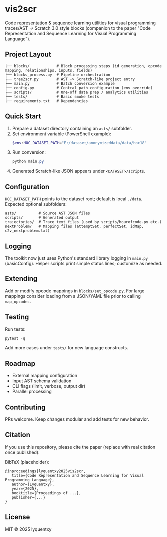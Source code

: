 # vis2scr

Code representation & sequence learning utilities for visual programming traces/AST → Scratch 3.0 style blocks (companion to the paper "Code Representation and Sequence Learning for Visual Programming Language").

## Project Layout

```
├── blocks/            # Block processing steps (id generation, opcode mapping, relationships, inputs, fields)
├── blocks_process.py  # Pipeline orchestration
├── tree2scr.py        # AST -> Scratch-like project entry
├── main.py            # Batch conversion example
├── config.py          # Central path configuration (env override)
├── scripts/           # One-off data prep / analytics utilities
├── tests/             # Basic smoke tests
├── requirements.txt   # Dependencies
```

## Quick Start

1. Prepare a dataset directory containing an `asts/` subfolder.
2. Set environment variable (PowerShell example):
   ```powershell
   $env:HOC_DATASET_PATH="E:/dataset/anonymizeddata/data/hoc18"
   ```
3. Run conversion:
   ```powershell
   python main.py
   ```
4. Generated Scratch-like JSON appears under `<DATASET>/scripts`.

## Configuration

`HOC_DATASET_PATH` points to the dataset root; default is local `./data`. Expected optional subfolders:

```
asts/          # Source AST JSON files
scripts/       # Generated output
trajectories/  # Trace text files (used by scripts/hourofcode.py etc.)
nextProblem/   # Mapping files (attemptSet, perfectSet, idMap, c2v_nextproblem.txt)
```

## Logging

The toolkit now just uses Python's standard library logging in `main.py` (basicConfig). Helper scripts print simple status lines; customize as needed.

## Extending

Add or modify opcode mappings in `blocks/set_opcode.py`. For large mappings consider loading from a JSON/YAML file prior to calling `map_opcodes`.

## Testing

Run tests:

```powershell
pytest -q
```

Add more cases under `tests/` for new language constructs.

## Roadmap

- External mapping configuration
- Input AST schema validation
- CLI flags (limit, verbose, output dir)
- Parallel processing

## Contributing

PRs welcome. Keep changes modular and add tests for new behavior.

## Citation
If you use this repository, please cite the paper (replace with real citation once published):

BibTeX (placeholder):
```
@inproceedings{lyquentxy2025vis2scr,
   title={Code Representation and Sequence Learning for Visual Programming Language},
   author={Lyquentxy},
   year={2025},
   booktitle={Proceedings of ...},
   publisher={...}
}
```

## License
MIT © 2025 lyquentxy

